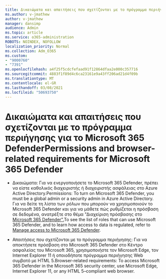 ```yaml
---
title: Δικαιώματα και απαιτήσεις που σχετίζονται με το πρόγραμμα περιήγησης για το Microsoft 365 Defender
ms.author: v-jmathew
author: v-jmathew
manager: dansimp
audience: Admin
ms.topic: article
ms.service: o365-administration
ROBOTS: NOINDEX, NOFOLLOW
localization_priority: Normal
ms.collection: Adm_O365
ms.custom:
- "9000760"
- "7391"
ms.openlocfilehash: a4f25f5cdcfefaad91f12864dfaa2e000c357716
ms.sourcegitcommit: 4883f1f89d4c6ca23161e9a43ff206ad21d4f09b
ms.translationtype: MT
ms.contentlocale: el-GR
ms.lasthandoff: 03/08/2021
ms.locfileid: "50693750"
---
```

# <a name="permissions-and-browser-related-requirements-for-microsoft-365-defender"></a><span data-ttu-id="a6d8a-102">Δικαιώματα και απαιτήσεις που σχετίζονται με το πρόγραμμα περιήγησης για το Microsoft 365 Defender</span><span class="sxs-lookup"><span data-stu-id="a6d8a-102">Permissions and browser-related requirements for Microsoft 365 Defender</span></span>

- <span data-ttu-id="a6d8a-103">Δικαιώματα: Για να ενεργοποιήσετε το Microsoft 365 Defender, πρέπει να είστε καθολικός διαχειριστής ή διαχειριστής ασφάλειας στο Azure Active Directory.</span><span class="sxs-lookup"><span data-stu-id="a6d8a-103">Permissions: To turn on Microsoft 365 Defender, you must be a global admin or a security admin in Azure Active Directory.</span></span> <span data-ttu-id="a6d8a-104">Για να δείτε τη λίστα των ρόλων που μπορούν να χρησιμοποιούν το Microsoft 365 Defender και για να μάθετε πώς ρυθμίζεται η πρόσβαση σε δεδομένα, ανατρέξτε στο θέμα "Διαχείριση πρόσβασης στο [Microsoft 365 Defender".](https://go.microsoft.com/fwlink/?linkid=2143626)</span><span class="sxs-lookup"><span data-stu-id="a6d8a-104">To see the list of roles that can use Microsoft 365 Defender, and to learn how access to data is regulated, refer to [Manage access to Microsoft 365 Defender](https://go.microsoft.com/fwlink/?linkid=2143626).</span></span>

- <span data-ttu-id="a6d8a-105">Απαιτήσεις που σχετίζονται με το πρόγραμμα περιήγησης: Για να αποκτήσετε πρόσβαση στο Microsoft 365 Defender στο Κέντρο ασφαλείας του Microsoft 365, χρησιμοποιήστε τον Microsoft Edge, τον Internet Explorer 11 ή οποιοδήποτε πρόγραμμα περιήγησης Web συμβατό με HTML 5.</span><span class="sxs-lookup"><span data-stu-id="a6d8a-105">Browser-related requirements: To access Microsoft 365 Defender in the Microsoft 365 security center, use Microsoft Edge, Internet Explorer 11, or any HTML 5–compliant web browser.</span></span>
